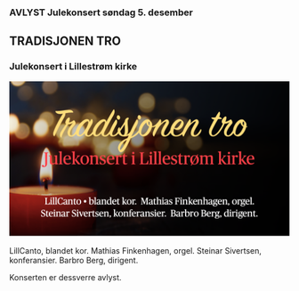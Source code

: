 ### AVLYST Julekonsert søndag 5. desember
## TRADISJONEN TRO 
### Julekonsert i Lillestrøm kirke

![ArrBildeJUL21.png](assets/bilder_til_web/ArrBildeJUL21.png)

LillCanto, blandet kor. 
Mathias Finkenhagen, orgel. 
Steinar Sivertsen, konferansier. 
Barbro Berg, dirigent.

Konserten er dessverre avlyst.
